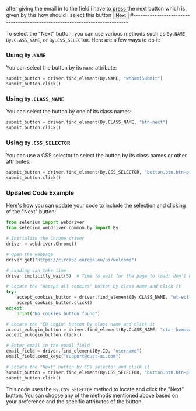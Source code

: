 after giving the email in to the field i have to press the next button which is given by this 
how should i select this button
<button type="submit" name="whoamiSubmit" accesskey="S" tabindex="3" value="Next" class="btn btn-primary btn-next mt-0" title="Next">Next</button>
#----------------------------------------------------------------------------

To select the "Next" button, you can use various methods such as `By.NAME`, `By.CLASS_NAME`, or `By.CSS_SELECTOR`. Here are a few ways to do it:

### Using `By.NAME`
You can select the button by its `name` attribute:
```python
submit_button = driver.find_element(By.NAME, "whoamiSubmit")
submit_button.click()
```

### Using `By.CLASS_NAME`
You can select the button by one of its class names:
```python
submit_button = driver.find_element(By.CLASS_NAME, "btn-next")
submit_button.click()
```

### Using `By.CSS_SELECTOR`
You can use a CSS selector to select the button by its class names or other attributes:
```python
submit_button = driver.find_element(By.CSS_SELECTOR, "button.btn.btn-primary.btn-next.mt-0")
submit_button.click()
```

### Updated Code Example
Here's how you can update your code to include the selection and clicking of the "Next" button:

```python
from selenium import webdriver
from selenium.webdriver.common.by import By

# Initialize the Chrome driver
driver = webdriver.Chrome()

# Open the webpage
driver.get("https://circabc.europa.eu/ui/welcome")

# Loading can take time
driver.implicitly_wait(5)  # Time to wait for the page to load; don't have to wait for the complete duration if the page loads faster

# Locate the "Accept all cookies" button by class name and click it
try:
    accept_cookies_button = driver.find_element(By.CLASS_NAME, "wt-ecl-button--primary")
    accept_cookies_button.click()
except:
    print("No cookies button found")

# Locate the "EU Login" button by class name and click it
accept_eulogin_button = driver.find_element(By.CLASS_NAME, "cta--homepage")
accept_eulogin_button.click()

# Enter email in the email field
email_field = driver.find_element(By.ID, "username")
email_field.send_keys("support@cust-ai.com")

# Locate the "Next" button by CSS selector and click it
submit_button = driver.find_element(By.CSS_SELECTOR, "button.btn.btn-primary.btn-next.mt-0")
submit_button.click()
```

This code uses the `By.CSS_SELECTOR` method to locate and click the "Next" button. You can choose any of the methods mentioned above based on your preference and the specific attributes of the button.